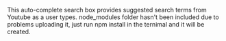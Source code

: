 This auto-complete search box provides suggested search terms from Youtube as a user types.
node_modules folder hasn't been included due to problems uploading it, just run npm install in the ternimal and it will be created.
